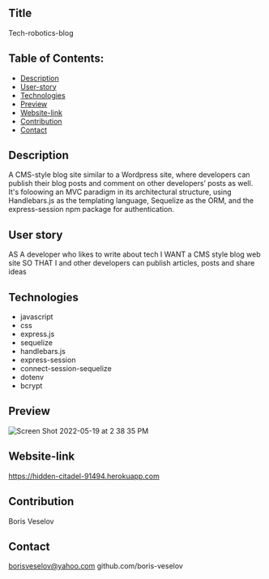 ## Title

Tech-robotics-blog

## Table of Contents:
  
* [Description](#description)
* [User-story](#user-story)
* [Technologies](#technologies)
* [Preview](#preview)
* [Website-link](#website-link)
* [Contribution](#contribution)
* [Contact](#contact)

## Description

A CMS-style blog site similar to a Wordpress site, where developers can publish their blog posts and comment on other developers’ posts as well. It's foloowing an MVC paradigm in its architectural structure, using Handlebars.js as the templating language, Sequelize as the ORM, and the express-session npm package for authentication.

## User story

AS A developer who likes to write about tech
I WANT a CMS style blog web site
SO THAT I and other developers can publish articles, posts and share ideas

## Technologies 

* javascript
* css
* express.js
* sequelize
* handlebars.js
* express-session
* connect-session-sequelize
* dotenv
* bcrypt

## Preview

![Screen Shot 2022-05-19 at 2 38 35 PM](https://user-images.githubusercontent.com/96749114/169424892-aa4a5cd0-a1cd-4586-aaa3-ed6502e83f98.png)


## Website-link

https://hidden-citadel-91494.herokuapp.com

## Contribution

Boris Veselov

## Contact

borisveselov@yahoo.com
github.com/boris-veselov
